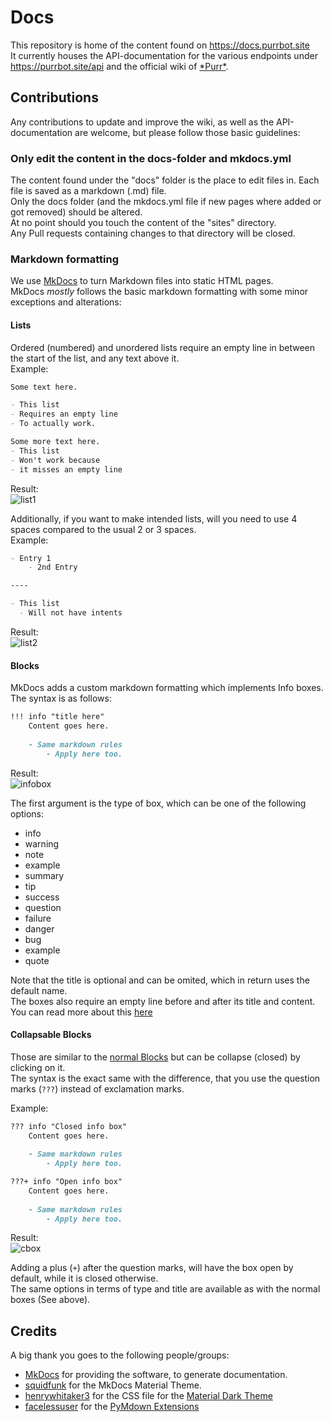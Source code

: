 [purr]: https://purrbot.site/github

[list1]: https://user-images.githubusercontent.com/11576465/77761661-ac55b900-7038-11ea-9537-b0ac210c8af5.png
[list2]: https://user-images.githubusercontent.com/11576465/77761888-03f42480-7039-11ea-8a0c-9099d8eb8d54.png
[infobox]: https://user-images.githubusercontent.com/11576465/77762169-63523480-7039-11ea-90a3-f6badb80da20.png
[cbox]: https://user-images.githubusercontent.com/11576465/77764056-4e2ad500-703c-11ea-8838-b0734cdcc988.png

[boxes]: https://squidfunk.github.io/mkdocs-material/extensions/admonition/#admonition
[MkDocs]: https://mkdocs.org

[squidfunk]: https://github.com/squidfunk
[henrywhitaker3]: https://github.com/henrywhitaker3
[facelessuser]: https://github.com/facelessuser

[Material Dark Theme]: https://github.com/henrywhitaker3/mkdocs-material-dark-theme
[pymdown]: https://github.com/facelessuser/pymdown-extensions/

# Docs
This repository is home of the content found on https://docs.purrbot.site  
It currently houses the API-documentation for the various endpoints under https://purrbot.site/api and the official wiki of [\*Purr*][purr].

## Contributions
Any contributions to update and improve the wiki, as well as the API-documentation are welcome, but please follow those basic guidelines:

### Only edit the content in the docs-folder and mkdocs.yml
The content found under the "docs" folder is the place to edit files in. Each file is saved as a markdown (.md) file.  
Only the docs folder (and the mkdocs.yml file if new pages where added or got removed) should be altered.  
At no point should you touch the content of the "sites" directory.  
Any Pull requests containing changes to that directory will be closed.

### Markdown formatting
We use [MkDocs] to turn Markdown files into static HTML pages.  
MkDocs *mostly* follows the basic markdown formatting with some minor exceptions and alterations:

#### Lists
Ordered (numbered) and unordered lists require an empty line in between the start of the list, and any text above it.  
Example:  
```markdown
Some text here.

- This list
- Requires an empty line
- To actually work.

Some more text here.
- This list
- Won't work because
- it misses an empty line
```

Result:  
![list1]

Additionally, if you want to make intended lists, will you need to use 4 spaces compared to the usual 2 or 3 spaces.  
Example:  
```markdown
- Entry 1
    - 2nd Entry

----

- This list
  - Will not have intents
```

Result:  
![list2]

#### Blocks
MkDocs adds a custom markdown formatting which implements Info boxes.  
The syntax is as follows:  
```markdown
!!! info "title here"
    Content goes here.
	
	- Same markdown rules
	    - Apply here too.
```

Result:  
![infobox]

The first argument is the type of box, which can be one of the following options:

- info
- warning
- note
- example
- summary
- tip
- success
- question
- failure
- danger
- bug
- example
- quote

Note that the title is optional and can be omited, which in return uses the default name.  
The boxes also require an empty line before and after its title and content.  
You can read more about this [here][boxes]

#### Collapsable Blocks
Those are similar to the [normal Blocks](#blocks) but can be collapse (closed) by clicking on it.  
The syntax is the exact same with the difference, that you use the question marks (`???`) instead of exclamation marks.

Example:  
```markdown
??? info "Closed info box"
    Content goes here.
	
	- Same markdown rules
	    - Apply here too.

???+ info "Open info box"
    Content goes here.
	
	- Same markdown rules
	    - Apply here too.
```

Result:  
![cbox]

Adding a plus (`+`) after the question marks, will have the box open by default, while it is closed otherwise.  
The same options in terms of type and title are available as with the normal boxes (See above).

## Credits
A big thank you goes to the following people/groups:
- [MkDocs] for providing the software, to generate documentation.
- [squidfunk] for the MkDocs Material Theme.
- [henrywhitaker3] for the CSS file for the [Material Dark Theme]
- [facelessuser] for the [PyMdown Extensions][pymdown]